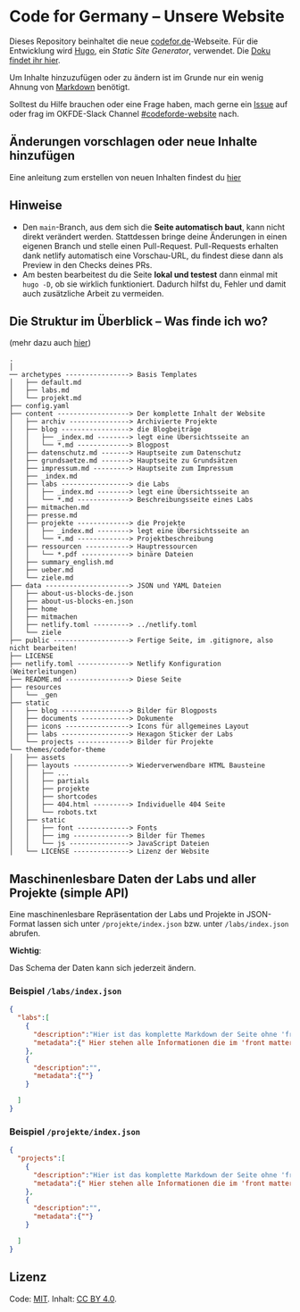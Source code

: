# Code for Germany – Unsere Website

Dieses Repository beinhaltet die neue [codefor.de](https://codefor.de)-Webseite. Für die Entwicklung wird [Hugo](https://gohugo.io/), ein *Static Site Generator*, verwendet. Die [Doku findet ihr hier](https://gohugo.io/documentation/).

Um Inhalte hinzuzufügen oder zu ändern ist im Grunde nur ein wenig Ahnung von [Markdown](https://www.markdownguide.org/getting-started/) benötigt.

Solltest du Hilfe brauchen oder eine Frage haben, mach gerne ein [Issue](https://github.com/okfde/codefor.de/issues) auf oder frag im OKFDE-Slack Channel [#codeforde-website](https://openknowledgegermany.slack.com/messages/codeforde-website/) nach.

## Änderungen vorschlagen oder neue Inhalte hinzufügen

Eine anleitung zum erstellen von neuen Inhalten findest du [hier](docs/contentCreation.md)

## Hinweise

* Den `main`-Branch, aus dem sich die **Seite automatisch baut**, kann nicht direkt verändert werden. Stattdessen bringe deine Änderungen in einen eigenen Branch und stelle einen Pull-Request. Pull-Requests erhalten dank netlify automatisch eine Vorschau-URL, du findest diese dann als Preview in den Checks deines PRs.
* Am besten bearbeitest du die Seite **lokal und testest** dann einmal mit `hugo -D`, ob sie wirklich funktioniert. Dadurch hilfst du, Fehler und damit auch zusätzliche Arbeit zu vermeiden.

## Die Struktur im Überblick – Was finde ich wo?

(mehr dazu auch [hier](https://gohugo.io/getting-started/directory-structure/#readout))

``` text
.
│
── archetypes ----------------> Basis Templates
│   ├── default.md
│   ├── labs.md
│   └── projekt.md
├── config.yaml
├── content ------------------> Der komplette Inhalt der Website
│   ├── archiv ---------------> Archivierte Projekte
│   ├── blog -----------------> die Blogbeiträge
│   │   ├── _index.md --------> legt eine Übersichtsseite an
│   │   └── *.md -------------> Blogpost
│   ├── datenschutz.md -------> Hauptseite zum Datenschutz
│   ├── grundsaetze.md -------> Hauptseite zu Grundsätzen
│   ├── impressum.md ---------> Hauptseite zum Impressum
│   ├── _index.md
│   ├── labs -----------------> die Labs
│   │   ├── _index.md --------> legt eine Übersichtsseite an
│   │   └── *.md -------------> Beschreibungsseite eines Labs
│   ├── mitmachen.md
│   ├── presse.md
│   ├── projekte -------------> die Projekte
│   │   ├── _index.md --------> legt eine Übersichtsseite an
│   │   └── *.md -------------> Projektbeschreibung
│   ├── ressourcen -----------> Hauptressourcen
│   │   └── *.pdf ------------> binäre Dateien
│   ├── summary_english.md
│   ├── ueber.md
│   └── ziele.md
├── data ---------------------> JSON und YAML Dateien
│   ├── about-us-blocks-de.json
│   ├── about-us-blocks-en.json
│   ├── home
│   ├── mitmachen
│   ├── netlify.toml ---------> ../netlify.toml
│   └── ziele
├── public -------------------> Fertige Seite, im .gitignore, also nicht bearbeiten!
├── LICENSE
├── netlify.toml -------------> Netlify Konfiguration (Weiterleitungen)
├── README.md ----------------> Diese Seite
├── resources
│   └── _gen
├── static
│   ├── blog -----------------> Bilder für Blogposts
│   ├── documents ------------> Dokumente
│   ├── icons ----------------> Icons für allgemeines Layout
│   ├── labs -----------------> Hexagon Sticker der Labs
│   └── projects -------------> Bilder für Projekte
└── themes/codefor-theme
│   ├── assets
│   ├── layouts --------------> Wiederverwendbare HTML Bausteine
│   │   ├── ...
│   │   ├── partials
│   │   ├── projekte
│   │   ├── shortcodes
│   │   ├── 404.html ---------> Individuelle 404 Seite
│   │   └── robots.txt
│   ├── static
│   │   ├── font -------------> Fonts
│   │   ├── img --------------> Bilder für Themes
│   │   └── js ---------------> JavaScript Dateien
│   └── LICENSE --------------> Lizenz der Website
```

## Maschinenlesbare Daten der Labs und aller Projekte (simple API)

Eine maschinenlesbare Repräsentation der Labs und Projekte in JSON-Format lassen sich unter `/projekte/index.json` bzw. unter `/labs/index.json` abrufen.

**Wichtig**:

Das Schema der Daten kann sich jederzeit ändern.
  
### Beispiel `/labs/index.json`

``` JSON
{
  "labs":[
    {
      "description":"Hier ist das komplette Markdown der Seite ohne 'front matter' (Header)",
      "metadata":{" Hier stehen alle Informationen die im 'front matter' (Header) stehen"}
    },
    {
      "description":"",
      "metadata":{""}
    }

  ]
}

```

### Beispiel `/projekte/index.json`

``` JSON
{
  "projects":[
    {
      "description":"Hier ist das komplette Markdown der Seite ohne 'front matter' (Header)",
      "metadata":{" Hier stehen alle Informationen die im 'front matter' (Header) stehen"}
    },
    {
      "description":"",
      "metadata":{""}
    }

  ]
}

```

## Lizenz

Code: [MIT](./LICENSE). Inhalt: [CC BY 4.0](https://creativecommons.org/licenses/by/4.0/deed.de).
